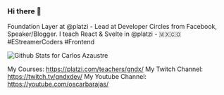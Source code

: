 ### Hi there 👋

Foundation Layer at @platzi - Lead at Developer Circles from Facebook, Speaker/Blogger. I teach React & Svelte in @platzi - 🇲🇽🇨🇴 #EStreamerCoders #Frontend

![Github Stats for Carlos Azaustre](https://github-readme-stats.vercel.app/api?username=gndx&show_icons=true&hide_border=true&title_color=ffb300&icon_color=ffb300&bg_color=dddddd)

My Courses: https://platzi.com/teachers/gndx/
My Twitch Channel: https://twitch.tv/gndxdev/
My Youtube Channel: https://youtube.com/oscarbarajas/
